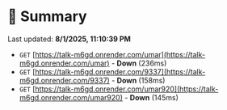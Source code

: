 # 📖 Summary
Last updated: **8/1/2025, 11:10:39 PM**

- `GET` [https://talk-m6gd.onrender.com/umar](https://talk-m6gd.onrender.com/umar) - **Down** (236ms)
- `GET` [https://talk-m6gd.onrender.com/9337](https://talk-m6gd.onrender.com/9337) - **Down** (158ms)
- `GET` [https://talk-m6gd.onrender.com/umar920](https://talk-m6gd.onrender.com/umar920) - **Down** (145ms)
